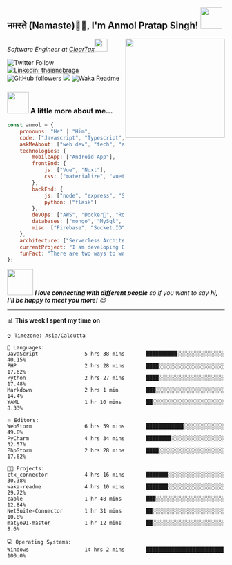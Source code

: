 <h2>नमस्ते (Namaste)🙏🏻, I'm Anmol Pratap Singh! <img src="https://media.giphy.com/media/12oufCB0MyZ1Go/giphy.gif" width="50"></h2>
<img align='right' src="https://media.giphy.com/media/M9gbBd9nbDrOTu1Mqx/giphy.gif" width="230">
<p><em>Software Engineer at <a href="http://www.cleartax.in">ClearTax</a><img src="https://media.giphy.com/media/WUlplcMpOCEmTGBtBW/giphy.gif" width="30"> 
</em></p>

![Twitter Follow](https://img.shields.io/twitter/follow/misteranmol?label=Follow)
[![Linkedin: thaianebraga](https://img.shields.io/badge/-anmol-blue?style=flat-square&logo=Linkedin&logoColor=white&link=https://www.linkedin.com/in/anmol-p-singh/)](https://www.linkedin.com/in/anmol-p-singh/)
![GitHub followers](https://img.shields.io/github/followers/anmol098?label=Follow&style=social)
![](https://visitor-badge.glitch.me/badge?page_id=anmol098.anmol098)
![Waka Readme](https://github.com/anmol098/anmol098/workflows/Waka%20Readme/badge.svg)

### <img src="https://media.giphy.com/media/VgCDAzcKvsR6OM0uWg/giphy.gif" width="50"> A little more about me...  

```javascript
const anmol = {
    pronouns: "He" | "Him",
    code: ["Javascript", "Typescript", "Python", "Java", "php"],
    askMeAbout: ["web dev", "tech", "app dev", "photography"],
    technologies: {
        mobileApp: ["Android App"],
        frontEnd: {
            js: ["Vue", "Nuxt"],
            css: ["materialize", "vuetify", "bootstrap"]
        },
        backEnd: {
            js: ["node", "express", "SuiteScript"],
            python: ["flask"]
        },
        devOps: ["AWS", "Docker🐳", "Route53", "Nginx"],
        databases: ["mongo", "MySql", "sqlite"],
        misc: ["Firebase", "Socket.IO", "selenium", "open-cv", "php", "SuiteApp"]
    },
    architecture: ["Serverless Architecture", "Progressive web applications", "Single page applications"],
    currentProject: "I am developing Extension for NetSuite using SuiteScript2.0",
    funFact: "There are two ways to write error-free programs; only the third one works"
};
```

<img src="https://media.giphy.com/media/LnQjpWaON8nhr21vNW/giphy.gif" width="60"> <em><b>I love connecting with different people</b> so if you want to say <b>hi, I'll be happy to meet you more!</b> 😊</em>

---
📊 **This week I spent my time on**
<!--START_SECTION:waka-->
```text
⌚︎ Timezone: Asia/Calcutta

💬 Languages: 
JavaScript               5 hrs 38 mins       ██████████░░░░░░░░░░░░░░░   40.15% 
PHP                      2 hrs 28 mins       ████░░░░░░░░░░░░░░░░░░░░░   17.62% 
Python                   2 hrs 27 mins       ████░░░░░░░░░░░░░░░░░░░░░   17.48% 
Markdown                 2 hrs 1 min         ███░░░░░░░░░░░░░░░░░░░░░░   14.4% 
YAML                     1 hr 10 mins        ██░░░░░░░░░░░░░░░░░░░░░░░   8.33%

🔥 Editors: 
WebStorm                 6 hrs 59 mins       ████████████░░░░░░░░░░░░░   49.8% 
PyCharm                  4 hrs 34 mins       ████████░░░░░░░░░░░░░░░░░   32.57% 
PhpStorm                 2 hrs 28 mins       ████░░░░░░░░░░░░░░░░░░░░░   17.62%

🐱‍💻 Projects: 
ctx_connector            4 hrs 16 mins       ███████░░░░░░░░░░░░░░░░░░   30.38% 
waka-readme              4 hrs 10 mins       ███████░░░░░░░░░░░░░░░░░░   29.72% 
cable                    1 hr 48 mins        ███░░░░░░░░░░░░░░░░░░░░░░   12.84% 
NetSuite-Connector       1 hr 31 mins        ██░░░░░░░░░░░░░░░░░░░░░░░   10.8% 
matyo91-master           1 hr 12 mins        ██░░░░░░░░░░░░░░░░░░░░░░░   8.6%

💻 Operating Systems: 
Windows                  14 hrs 2 mins       █████████████████████████   100.0%

```
<!--END_SECTION:waka-->
